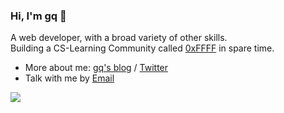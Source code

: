 ### Hi, I'm gq 👋

A web developer, with a broad variety of other skills.  
Building a CS-Learning Community called [0xFFFF](https://0xffff.one/) in spare time.

* More about me: [gq's blog](https://zgq.ink/) / [Twitter](https://twitter.com/zgq354)
* Talk with me by [Email](mailto:zgq354@gmail.com)

<img src="https://github-readme-stats.vercel.app/api?username=zgq354&show_icons=true&hide_title=true&hide=contribs" />
